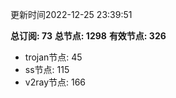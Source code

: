 更新时间2022-12-25 23:39:51

**总订阅: 73**
**总节点: 1298**
**有效节点: 326**
- trojan节点: 45
- ss节点: 115
- v2ray节点: 166
